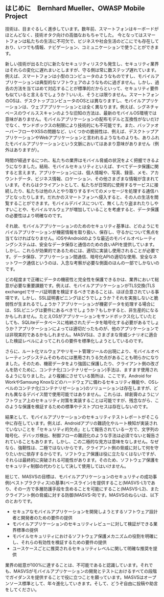 ## はじめに　Bernhard Mueller、OWASP Mobile Project

技術は、目まぐるしく進歩しています。数年前、スマートフォンはキーボードがほとんどなく、技術オタク向けの高価なおもちゃでした。 今となってはスマートフォンは私たちの生活に不可欠で、ビジネスや社会生活のどこにでも存在しており、いつでも情報、ナビゲーション、コミュニケーションで使うことができます。

新しい技術が出るたびに新たなセキュリティリスクも発生し、セキュリティ業界はそれらの変化に遅れまいとしますが、守る側は常に数ステップ遅れています。例えば、スマートフォンは小型のコンピュータのようなものですし、モバイルアプリケーションは典型的なソフトウェアのようなものに過ぎません。しかし、過去の方法を当てはめて対応することが標準的だからといって、セキュリティ要件も似ていると言えるでしょうか？いいえ、そうとは限りません。スマートフォンのOSは、デスクトップコンピュータのOSとは異なりますし、モバイルアプリケーションは、ウェブアプリケーションとは全く異なります。例えば、シグネチャベースのウイルススキャンのような旧知の方法は、最新のモバイルOS環境では意味がありません。モバイルアプリケーションの配布モデルと互換性がないだけでなく、サンドボックスの制限により技術的にも不可能です。また、バッファオーバーフローやXSSの問題など、いくつかの脆弱性は、例えば、デスクトップアプリケーションやWebアプリケーションと言われるようなものよりも、ありふれたモバイルアプリケーションという文脈においてはあまり意味がありません（例外はありますが）。

時間が経過するにつれ、私たちの業界はモバイル脅威の状況をよく把握できるようになりました。結局、モバイルセキュリティといえば、すべてデータ保護に関すると言えます。アプリケーションには、個人情報や、写真、録音、メモ、アカウントデータ、ビジネス情報、ロケーション、その他さまざまな情報が含まれています。それらはクライアントとして、私たちが日常的に使用するサービスに接続したり、私たちは他の人とやり取りするすべてのメッセージを処理する通信ハブとなったりします。だれかのスマートフォンへ侵入すると、その人の生活を閲覧することができます。モバイルデバイスについて、無くしたり盗まれたりしやすいことや、モバイルマルウェアが増加していることを考慮すると、データ保護の必要性はより明確なのです。

それ故、モバイルアプリケーションのためのセキュリティ基準は、どのようにモバイルアプリケーションが機密情報を取り扱い、保存し、守るかについて焦点を当てなければなりません。iOSやAndroidのような最近のモバイルオペレーティングシステムは、安全なデータ保存と通信のための良いAPIを提供しています。しかし、これらが効果的であるためには、適切に実装し使用されることが必要です。データ保存、アプリケーション間通信、暗号化APIの適切な使用、安全なネットワーク通信というのは、入念な考察が必要な側面のほんの一部でしかないのです。

どの程度まで正確にデータの機密性と完全性を保護できるかは、業界において総意が必要な重要課題です。例えば、モバイルアプリケーションがTLS交換(TLS exchange)でサーバ証明書を検証するべきであることは、ほぼ合意されている事項です。しかし、SSL証明書ピニングはどうでしょうか？それを実施しないと脆弱性が生まれるでしょうか？アプリケーションが機密データを処理する場合には、SSLピニングは要件にあるべきでしょうか？もしかすると、非生産的になるかもしれません。たとえOSがアプリケーションをサンドボックス化していたとしても、SQLiteデータベースに格納されたデータを暗号化する必要があるでしょうか？アプリケーションによっては適切だったものが、他のアプリケーションでは非現実的であるかもしれません。MASVSは、さまざまな脅威シナリオに適合した検証レベルによってこれらの要件を標準化しようとしているのです。

さらに、ルート化マルウェアやリモート管理ツールの出現により、モバイルオペレーティングシステムそのものには悪用されうる欠点があることも明らかになりました。そのため、機密データをより強固に保護したり、クライアント側の改ざんを防ぐために、コンテナ化(コンテナリゼーション)手法は、ますます使用されるようになりました。より複雑にさせている箇所は、ここです。Android for WorkやSamsung Knoxなどのハードウェアに備わるセキュリティ機能や、OSレベルのコンテナ化(コンテナリゼーション)のソリューションは存在しますが、どれも異なるデバイス間で使用可能ではありません。これらは、絆創膏のようにソフトウェア上のセキュリティ対策を実装することは可能ですが、残念ながら、このような保護を検証するための標準やテストプロセスは存在しないのです。

結果として、モバイルアプリケーションのセキュリティテストレポートがそこら中に存在しています。例えば、Androidアプリの難読化やルート検知が実装されていないことを「セキュリティ的欠点」として報告されている一方で、文字列の暗号化、デバッガ検出、制御フローの難読化のような手法は必須でないと報告されていることもあります。しかし、この二極的な見方は意味をなしません。なぜなら、強靭性は、二極ではないからです。クライアント側の脅威に対して何を守りたいかに依存するからです。ソフトウェア保護は役に立たなくはないですが、それらは最終的に突破される可能性があります。そのため、ソフトウェア保護をセキュリティ制御の代わりとして決して使用してはいけません。

総じて、MASVSの目標は、モバイルアプリケーションのセキュリティの成功事例(ベストプラクティス)の基準(ベースライン)を提供すること(MASVS-L1)であり、その一方で多層防護手段を含めることを可能にすること(MASVS-L2)、またクライアント側の脅威に対する防御(MASVS-R)です。MASVSのねらいは、以下のとおりです。

- セキュアなモバイルアプリケーションを開発しようとするソフトウェア設計者と開発者のための要件の提供
- モバイルアプリケーションのセキュリティレビューに対して検証ができる業界標準の提供
- モバイルセキュリティにおけるソフトウェア保護メカニズムの役割を明確にし、それらの有効性を検証するための要件の提供
- ユースケースごとに推奨されるセキュリティレベルに関して明確な推奨を提供

業界の総意が100%に達することは、不可能であると認識しています。それでも、MASVSがモバイルアプリケーションの開発とテストにおけるすべての段階でガイダンスを提供することで役に立つことを願っています。MASVSはオープンソース標準として、年々進化していきます。そして、どうぞ自由に投稿や助言をしてください。
